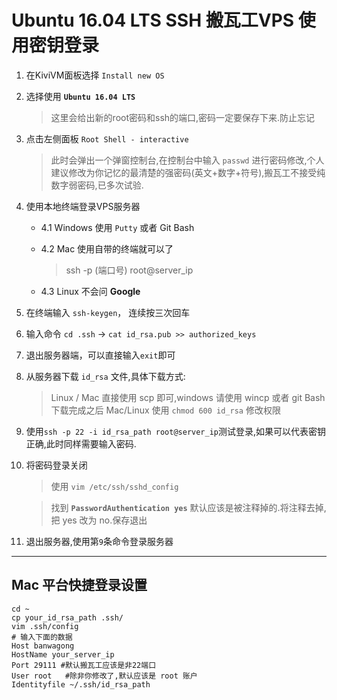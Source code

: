 # Ubuntu 16.04 LTS SSH 搬瓦工VPS 使用密钥登录

1. 在KiviVM面板选择 `Install new OS`
2. 选择使用 **`Ubuntu 16.04 LTS`**
    >这里会给出新的root密码和ssh的端口,密码一定要保存下来.防止忘记
3. 点击左侧面板 `Root Shell - interactive`
    >此时会弹出一个弹窗控制台,在控制台中输入 `passwd` 进行密码修改,个人建议修改为你记忆的最清楚的强密码(英文+数字+符号),搬瓦工不接受纯数字弱密码,已多次试验.
4. 使用本地终端登录VPS服务器
    * 4.1 Windows 使用 `Putty` 或者 Git Bash
    * 4.2 Mac 使用自带的终端就可以了
        > ssh -p (端口号) root@server_ip

    * 4.3 Linux 不会问 **Google**

5. 在终端输入 `ssh-keygen`， 连续按三次回车
6. 输入命令 `cd .ssh` -> `cat id_rsa.pub >> authorized_keys`
7. 退出服务器端，可以直接输入`exit`即可
8. 从服务器下载 `id_rsa` 文件,具体下载方式:
    > Linux / Mac 直接使用 scp 即可,windows 请使用 wincp 或者 git Bash
    > 下载完成之后 Mac/Linux 使用 `chmod 600 id_rsa` 修改权限
9. 使用`ssh -p 22 -i id_rsa_path root@server_ip`测试登录,如果可以代表密钥正确,此时同样需要输入密码.
10. 将密码登录关闭
    > 使用 `vim /etc/ssh/sshd_config`

    > 找到 **`PasswordAuthentication yes`** 默认应该是被注释掉的.将注释去掉,把 yes 改为 no.保存退出
11. 退出服务器,使用第`9`条命令登录服务器

---
## Mac 平台快捷登录设置

    cd ~
    cp your_id_rsa_path .ssh/
    vim .ssh/config
    # 输入下面的数据
    Host banwagong
    HostName your_server_ip
    Port 29111 #默认搬瓦工应该是非22端口
    User root   #除非你修改了,默认应该是 root 账户
    Identityfile ~/.ssh/id_rsa_path 